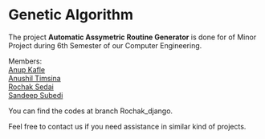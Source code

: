 # Genetic Algorithm

The project **Automatic Assymetric Routine Generator** is done for of Minor Project during 6th Semester of our Computer Engineering.

Members:<br>
[Anup Kafle](https://github.com/anupkafle)<br>
[Anushil Timsina](https://github.com/Anushil007)<br>
[Rochak Sedai](https://github.com/RochakSedai)<br>
[Sandeep Subedi](https://github.com/SandeepSubedi)<br>

You can find the codes at branch Rochak_django.

Feel free to contact us if you need assistance in similar kind of projects.
